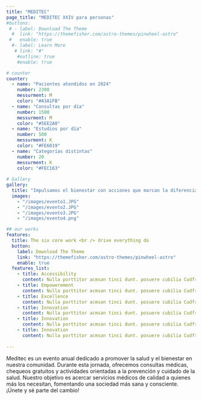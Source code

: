 ```yaml
---
title: "MEDITEC"
page_title: "MEDITEC XXIV para personas" 
#buttons:
 # - label: Download The Theme
  #  link: "https://themefisher.com/astro-themes/pinwheel-astro"
 #   enable: true
  #- label: Learn More
   # link: "#"
    #outline: true
    #enable: true

# counter
counter:
  - name: "Pacientes atendidos en 2024"
    number: 2300
    messurment: M
    color: "#A3A1FB"
  - name: "Consultas por día"
    number: 1500
    messurment: M
    color: "#5EE2A0"
  - name: "Estudios por día"
    number: 500
    messurment: K
    color: "#FE6019"
  - name: "Categorías distintas"
    number: 20
    messurment: K
    color: "#FEC163"
    
# Gallery
gallery:
  title: "Impulsamos el bienestar con acciones que marcan la diferencia."
  images:
    - "/images/evento1.JPG"
    - "/images/evento2.JPG"
    - "/images/evento3.JPG"
    - "/images/evento4.png"

## our works
features:
  title: The six core work <br /> drive everything do
  button:
    label: Download The Theme
    link: "https://themefisher.com/astro-themes/pinwheel-astro"
    enable: true
  features_list:
    - title: Accessibility
      content: Nulla porttitor acmsan tinci dunt. posuere cubilia Cudfrae Donec velit neque, autor sit amet aliuam vel
    - title: Empowerement
      content: Nulla porttitor acmsan tinci dunt. posuere cubilia Cudfrae Donec velit neque, autor sit amet aliuam vel
    - title: Excellence
      content: Nulla porttitor acmsan tinci dunt. posuere cubilia Cudfrae Donec velit neque, autor sit amet aliuam vel
    - title: Innovation
      content: Nulla porttitor acmsan tinci dunt. posuere cubilia Cudfrae Donec velit neque, autor sit amet aliuam vel
    - title: Innovation
      content: Nulla porttitor acmsan tinci dunt. posuere cubilia Cudfrae Donec velit neque, autor sit amet aliuam vel
    - title: Innovation
      content: Nulla porttitor acmsan tinci dunt. posuere cubilia Cudfrae Donec velit neque, autor sit amet aliuam vel
    
---
```

Meditec es un evento anual dedicado a promover la salud y el bienestar en nuestra comunidad. Durante esta jornada, ofrecemos consultas médicas, chequeos gratuitos y actividades orientadas a la prevención y cuidado de la salud. Nuestro objetivo es acercar servicios médicos de calidad a quienes más los necesitan, fomentando una sociedad más sana y consciente. ¡Únete y sé parte del cambio!
